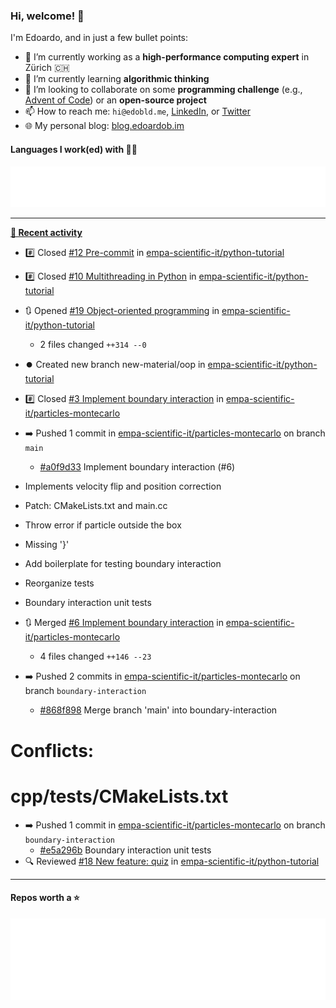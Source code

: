 ### Hi, welcome! 👋 

I'm Edoardo, and in just a few bullet points:

- 🔭 I’m currently working as a **high-performance computing expert** in Zürich 🇨🇭
- 🌱 I’m currently learning **algorithmic thinking**
- 👯 I’m looking to collaborate on some **programming challenge** (e.g., [Advent of Code](https://github.com/edoardob90/aoc2022)) or an **open-source project**
- 📫 How to reach me: `hi@edobld.me`, [LinkedIn](https://linkedin.com/in/edobld), or [Twitter](https://twitter.com/eadweard90)
- 🌐 My personal blog: [blog.edoardob.im](https://blog.edoardob.im)

#### Languages I work(ed) with 👨‍💻

<img src="https://github.com/edoardob90/edoardob90/blob/main/.cache/languages.svg">

---

**[📰 Recent activity](https://github.com/edoardob90)**
* #️⃣ Closed [#12 Pre-commit](https://github.com/empa-scientific-it/python-tutorial/issues/12) in [empa-scientific-it/python-tutorial](https://github.com/empa-scientific-it/python-tutorial)
* #️⃣ Closed [#10 Multithreading in Python](https://github.com/empa-scientific-it/python-tutorial/issues/10) in [empa-scientific-it/python-tutorial](https://github.com/empa-scientific-it/python-tutorial)
* 🔃 Opened [#19 Object-oriented programming](https://github.com/empa-scientific-it/python-tutorial/pull/19) in [empa-scientific-it/python-tutorial](https://github.com/empa-scientific-it/python-tutorial)
  * 2 files changed `++314 --0`
* ⏺️ Created new branch new-material/oop in [empa-scientific-it/python-tutorial](https://github.com/empa-scientific-it/python-tutorial)
* #️⃣ Closed [#3 Implement boundary interaction](https://github.com/empa-scientific-it/particles-montecarlo/issues/3) in [empa-scientific-it/particles-montecarlo](https://github.com/empa-scientific-it/particles-montecarlo)
* ➡️ Pushed 1 commit in [empa-scientific-it/particles-montecarlo](https://github.com/empa-scientific-it/particles-montecarlo) on branch `main`
  * [#a0f9d33](https://github.com/empa-scientific-it/particles-montecarlo/commit/a0f9d33) Implement boundary interaction (#6)

* Implements velocity flip and position correction

* Patch: CMakeLists.txt and main.cc

* Throw error if particle outside the box

* Missing &#39;}&#39;

* Add boilerplate for testing boundary interaction

* Reorganize tests

* Boundary interaction unit tests
* 🔃 Merged [#6 Implement boundary interaction](https://github.com/empa-scientific-it/particles-montecarlo/pull/6) in [empa-scientific-it/particles-montecarlo](https://github.com/empa-scientific-it/particles-montecarlo)
  * 4 files changed `++146 --23`
* ➡️ Pushed 2 commits in [empa-scientific-it/particles-montecarlo](https://github.com/empa-scientific-it/particles-montecarlo) on branch `boundary-interaction`
  * [#868f898](https://github.com/empa-scientific-it/particles-montecarlo/commit/868f898) Merge branch &#39;main&#39; into boundary-interaction

# Conflicts:
#	cpp/tests/CMakeLists.txt
* ➡️ Pushed 1 commit in [empa-scientific-it/particles-montecarlo](https://github.com/empa-scientific-it/particles-montecarlo) on branch `boundary-interaction`
  * [#e5a296b](https://github.com/empa-scientific-it/particles-montecarlo/commit/e5a296b) Boundary interaction unit tests
* 🔍 Reviewed [#18 New feature: quiz](https://github.com/empa-scientific-it/python-tutorial/pull/18) in [empa-scientific-it/python-tutorial](https://github.com/empa-scientific-it/python-tutorial)


---

#### Repos worth a ⭐

<img src="https://github.com/edoardob90/edoardob90/blob/main/.cache/stars.svg">

<!--
- ⚡ Fun fact: ...
- 🤔 I’m looking for help with ...
- 💬 Ask me about ...
-->
